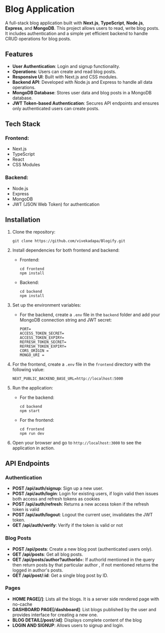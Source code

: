 <h1>Blog Application</h1>

<p>A full-stack blog application built with <strong>Next.js</strong>, <strong>TypeScript</strong>, <strong>Node.js</strong>, <strong>Express</strong>, and <strong>MongoDB</strong>. This project allows users to read, write blog posts. It includes authentication and a simple yet efficient backend to handle CRUD operations for blog posts.</p>

<h2>Features</h2>
<ul>
  <li><strong>User Authentication</strong>: Login and signup functionality.</li>
  <li><strong>Operations</strong>: Users can create and read blog posts.</li>
  <li><strong>Responsive UI</strong>: Built with Next.js and CSS modules.</li>
  <li><strong>Backend API</strong>: Developed with Node.js and Express to handle all data operations.</li>
  <li><strong>MongoDB Database</strong>: Stores user data and blog posts in a MongoDB database.</li>
  <li><strong>JWT Token-based Authentication</strong>: Secures API endpoints and ensures only authenticated users can create posts.</li>
</ul>

<h2>Tech Stack</h2>
<h3>Frontend:</h3>
<ul>
  <li>Next.js</li>
  <li>TypeScript</li>
  <li>React</li>
  <li>CSS Modules</li>
</ul>

<h3>Backend:</h3>
<ul>
  <li>Node.js</li>
  <li>Express</li>
  <li>MongoDB</li>
  <li>JWT (JSON Web Token) for authentication</li>
</ul>

<h2>Installation</h2>
<ol>
  <li>Clone the repository:</li>
  <pre><code>git clone https://github.com/vivekadapa/Blogify.git</code></pre>

  <li>Install dependencies for both frontend and backend:</li>
  <ul>
    <li>Frontend:
      <pre><code>cd frontend
npm install</code></pre>
    </li>
    <li>Backend:
      <pre><code>cd backend
npm install</code></pre>
    </li>
  </ul>

  <li>Set up the environment variables:</li>
  <ul>
    <li>For the backend, create a <code>.env</code> file in the <code>backend</code> folder and add your MongoDB connection string and JWT secret:</li>
    <pre><code>PORT=
ACCESS_TOKEN_SECRET=
ACCESS_TOKEN_EXPIRY=
REFRESH_TOKEN_SECRET=
REFRESH_TOKEN_EXPIRY=
CORS_ORIGIN = 
MONGO_URI = </code></pre>
  </ul>

  <li>For the frontend, create a <code>.env</code> file in the <code>frontend</code> directory with the following value:</li>
  <pre><code>NEXT_PUBLIC_BACKEND_BASE_URL=http://localhost:5000</code></pre>

  <li>Run the application:</li>
  <ul>
    <li>For the backend:
      <pre><code>cd backend
npm start</code></pre>
    </li>
    <li>For the frontend:
      <pre><code>cd frontend
npm run dev</code></pre>
    </li>
  </ul>

  <li>Open your browser and go to <code>http://localhost:3000</code> to see the application in action.</li>
</ol>

<h2>API Endpoints</h2>

<h3>Authentication</h3>
<ul>
  <li><strong>POST /api/auth/signup</strong>: Sign up a new user.</li>
  <li><strong>POST /api/auth/login</strong>: Login for existing users, if login valid then issues both access and refresh tokens as cookies</li>
  <li><strong>POST /api/auth/refresh</strong>: Returns a new access token if the refresh token is valid</li>
  <li><strong>POST /api/auth/logout</strong>: Logout the current user, invalidates the JWT token.</li>
  <li><strong>GET /api/auth/verify</strong>: Verify if the token is valid or not</li>
</ul>

<h3>Blog Posts</h3>
<ul>
  <li><strong>POST /api/posts</strong>: Create a new blog post (authenticated users only).</li>
  <li><strong>GET /api/posts</strong>: Get all blog posts.</li>
  <li><strong>GET /api/posts/author?authorId=</strong>: If authorId mentioned in the query then return posts by that particular author , if not mentioned returns the logged in author's posts.</li>
  <li><strong>GET /api/post/:id</strong>: Get a single blog post by ID.</li>
</ul>

<h3>Pages</h3>
<ul>
  <li><strong>HOME PAGE[/]</strong>: Lists all the blogs. It is a server side rendered page with no-cache</li>
  <li><strong>DASHBOARD PAGE[/dashboard]</strong>: List blogs published by the user and provides interface for creating a new one.</li>
  <li><strong>BLOG DETAIL[/post/:id]</strong>: Displays complete content of the blog</li>
  <li><strong>LOGIN AND SIGNUP</strong>: Allows users to signup and login.</li>
</ul>

